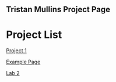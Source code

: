 ## Tristan Mullins Project Page

<h1>Project List</h1>

<a href="project1/index.html" target="_blank">Project 1</a>

<a href="work/index.html">Example Page</a>

<a href="lab 2/index.html" target="_blank">Lab 2</a>
